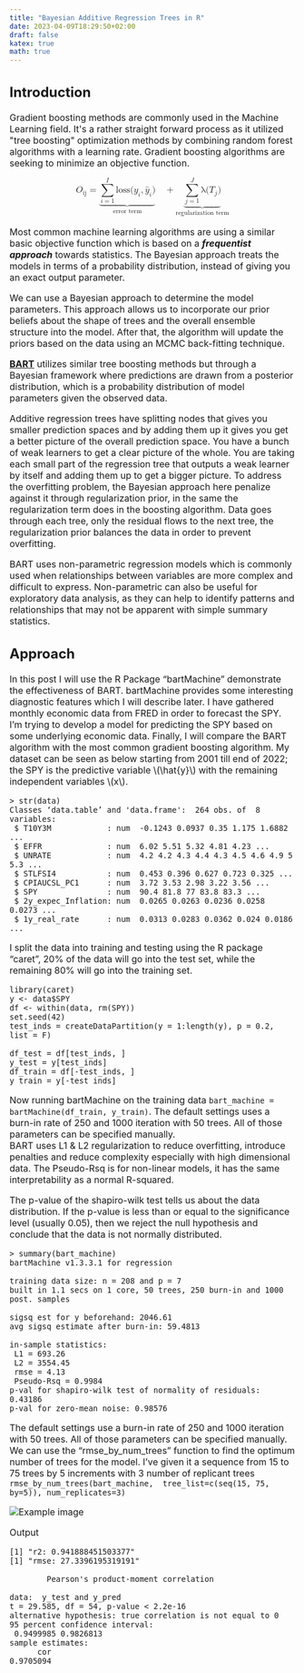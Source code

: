 ```yaml
---
title: "Bayesian Additive Regression Trees in R"
date: 2023-04-09T18:29:50+02:00
draft: false
katex: true
math: true
---
```

<span style="font-size:16px;">

## Introduction

Gradient boosting methods are commonly used in the Machine Learning
field. It's a rather straight forward process as it utilized "tree
boosting" optimization methods by combining random forest algorithms
with a learning rate. Gradient boosting algorithms are seeking to
minimize an objective function.

<math xmlns="http://www.w3.org/1998/Math/MathML" display="block">
  <mi>O</mi>
          <msub>
            <mi></mi>
            <mi>ij</mi>
          </msub>
  <mo>=</mo>
  <munder>
    <mrow class="MJX-TeXAtom-OP MJX-fixedlimits">
      <munder>
        <mrow>
          <munderover>
            <mo>&#x2211;<!-- ∑ --></mo>
            <mrow class="MJX-TeXAtom-ORD">
              <mi>i</mi>
              <mo>=</mo>
              <mn>1</mn>
            </mrow>
            <mi>I</mi>
          </munderover>
          <mtext>loss</mtext>
          <mo stretchy="false">(</mo>
          <msub>
            <mi>y</mi>
            <mi>i</mi>
          </msub>
          <mo>,</mo>
          <msub>
            <mrow class="MJX-TeXAtom-ORD">
              <mover>
                <mi>y</mi>
                <mo stretchy="false">&#x007E;<!-- ~ --></mo>
              </mover>
            </mrow>
            <mi>i</mi>
          </msub>
          <mo stretchy="false">)</mo>
        </mrow>
        <mo>&#x23DF;<!-- ⏟ --></mo>
      </munder>
    </mrow>
    <mrow class="MJX-TeXAtom-ORD">
      <mtext>error term</mtext>
    </mrow>
  </munder>
  <mspace width="1em" />
  <mo>+</mo>
  <munder>
    <mrow class="MJX-TeXAtom-OP MJX-fixedlimits">
      <munder>
        <mrow>
          <munderover>
            <mo>&#x2211;<!-- ∑ --></mo>
            <mrow class="MJX-TeXAtom-ORD">
              <mi>j</mi>
              <mo>=</mo>
              <mn>1</mn>
            </mrow>
            <mi>J</mi>
          </munderover>
          <mi mathvariant="normal">&#x03BB;<!-- λ --></mi>
          <mo stretchy="false">(</mo>
          <msub>
            <mi>T</mi>
            <mi>j</mi>
          </msub>
          <mo stretchy="false">)</mo>
        </mrow>
        <mo>&#x23DF;<!-- ⏟ --></mo>
      </munder>
    </mrow>
    <mrow class="MJX-TeXAtom-ORD">
      <mtext>regularization term</mtext>
    </mrow>
  </munder>
</math>

Most common machine learning algorithms are using a similar basic
objective function which is based on a ***frequentist approach***
towards statistics. The Bayesian approach treats the models in terms of
a probability distribution, instead of giving you an exact output
parameter.

We can use a Bayesian approach to determine the model parameters. This
approach allows us to incorporate our prior beliefs about the shape of
trees and the overall ensemble structure into the model. After that, the
algorithm will update the priors based on the data using an MCMC
back-fitting technique.

**<u>BART</u>** utilizes similar tree boosting methods but
through a Bayesian framework where predictions are drawn from a
posterior distribution, which is a probability distribution of model
parameters given the observed data.

Additive regression trees have splitting nodes that gives you smaller
prediction spaces and by adding them up it gives you get a better
picture of the overall prediction space. You have a bunch of weak
learners to get a clear picture of the whole. You are taking each small
part of the regression tree that outputs a weak learner by itself and
adding them up to get a bigger picture. To address the overfitting
problem, the Bayesian approach here penalize against it through
regularization prior, in the same the regularization term does in the
boosting algorithm. Data goes through each tree, only the residual flows
to the next tree, the regularization prior balances the data in order to
prevent overfitting. 

BART uses non-parametric regression models which is commonly used when
relationships between variables are more complex and difficult to
express. Non-parametric can also be useful for exploratory data
analysis, as they can help to identify patterns and relationships that
may not be apparent with simple summary statistics.

## Approach

In this post I will use the R Package “bartMachine” demonstrate the
effectiveness of BART. bartMachine provides some interesting diagnostic features
which I will describe later. I have gathered monthly economic data from FRED in
order to forecast the SPY. I’m trying to develop a model for predicting the SPY
based on some underlying economic data. Finally, I will compare the BART
algorithm with the most common gradient boosting algorithm. My dataset can be
seen as below starting from 2001 till end of 2022; the SPY is the predictive
variable \\(\hat{y}\\) with the remaining independent variables \\(x\\).

```{r snippetName, echo=F}
> str(data)
Classes ‘data.table’ and 'data.frame':  264 obs. of  8 variables:
 $ T10Y3M            : num  -0.1243 0.0937 0.35 1.175 1.6882 ...
 $ EFFR              : num  6.02 5.51 5.32 4.81 4.23 ...
 $ UNRATE            : num  4.2 4.2 4.3 4.4 4.3 4.5 4.6 4.9 5 5.3 ...
 $ STLFSI4           : num  0.453 0.396 0.627 0.723 0.325 ...
 $ CPIAUCSL_PC1      : num  3.72 3.53 2.98 3.22 3.56 ...
 $ SPY               : num  90.4 81.8 77 83.8 83.3 ...
 $ 2y_expec_Inflation: num  0.0265 0.0263 0.0236 0.0258 0.0273 ...
 $ 1y_real_rate      : num  0.0313 0.0283 0.0362 0.024 0.0186 ...
```

I split the data into training and testing using the R package “caret”,
20% of the data will go into the test set, while the remaining 80% will go into
the training set.

```{r snippetName, echo=F}
library(caret)
y <- data$SPY
df <- within(data, rm(SPY))
set.seed(42) 
test_inds = createDataPartition(y = 1:length(y), p = 0.2, list = F)

df_test = df[test_inds, ]
y_test = y[test_inds]
df_train = df[-test_inds, ]
y_train = y[-test_inds]
```
Now running bartMachine on the training data ``bart_machine =
bartMachine(df_train, y_train)``. The default settings uses a burn-in rate of
250 and 1000 iteration with 50 trees. All of those parameters can be specified
manually. <br>
BART uses L1 & L2 regularization to reduce overfitting, introduce penalties and
reduce complexity especially with high dimensional data. The Pseudo-Rsq is for
non-linear models, it has the same interpretability as a normal R-squared. 

The p-value of the shapiro-wilk test tells us about
the data distribution. If the p-value is less than or equal to the significance
level (usually 0.05), then we reject the null hypothesis and conclude that the
data is not normally distributed.

```
> summary(bart_machine)
bartMachine v1.3.3.1 for regression

training data size: n = 208 and p = 7 
built in 1.1 secs on 1 core, 50 trees, 250 burn-in and 1000 post. samples

sigsq est for y beforehand: 2046.61 
avg sigsq estimate after burn-in: 59.4813 

in-sample statistics:
 L1 = 693.26 
 L2 = 3554.45 
 rmse = 4.13 
 Pseudo-Rsq = 0.9984
p-val for shapiro-wilk test of normality of residuals: 0.43186 
p-val for zero-mean noise: 0.98576 

```

The default settings use a burn-in rate of 250 and 1000 iteration with 50 trees.
All of those parameters can be specified manually. We can use the
“rmse_by_num_trees” function to find the optimum number of trees for the model.
I’ve given it a sequence from 15 to 75 trees by 5 increments with 3 number of
replicant trees 
 <br>``
rmse_by_num_trees(bart_machine, 
                  tree_list=c(seq(15, 75, by=5)),
                  num_replicates=3) `` 

![Example image](/static/image.png)






<!-- ```
rmse <- function(x, y) sqrt(mean((x - y)^2))
rsq <- function(x, y) summary(lm(y~x))$r.squared
y_pred <- predict(bart_machine, df_test)
paste('r2:', rsq(y_test, y_pred)) # the R-squared y-test fit with predicted 
paste('rmse:', rmse(y_test, y_pred))
cor.test(y_test, y_pred, method=c("pearson"))
``` -->
Output
```
[1] "r2: 0.941888451503377"
[1] "rmse: 27.3396195319191"

        Pearson's product-moment correlation

data:  y_test and y_pred
t = 29.585, df = 54, p-value < 2.2e-16
alternative hypothesis: true correlation is not equal to 0
95 percent confidence interval:
 0.9499985 0.9826813
sample estimates:
      cor 
0.9705094 
```

</span>